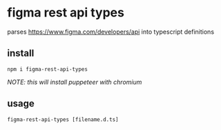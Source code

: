 # figma rest api types

parses https://www.figma.com/developers/api into typescript definitions

## install

`npm i figma-rest-api-types`

_NOTE: this will install puppeteer with chromium_

## usage

`figma-rest-api-types [filename.d.ts]`
